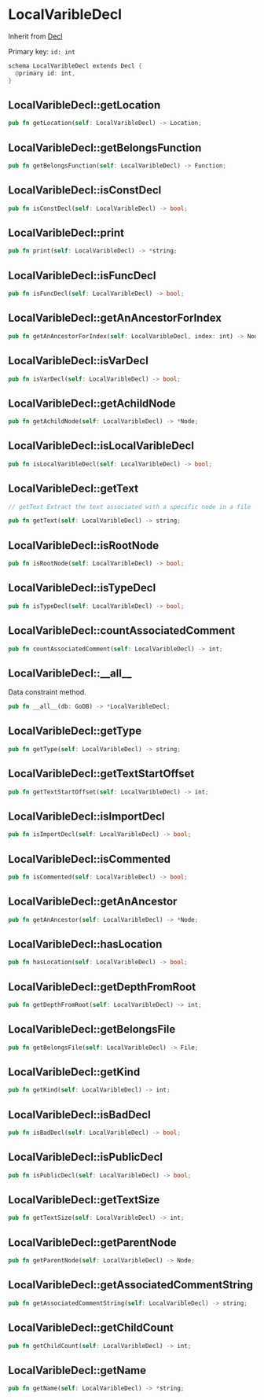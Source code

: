 # LocalVaribleDecl

Inherit from [Decl](./Decl.md)

Primary key: `id: int`

```rust
schema LocalVaribleDecl extends Decl {
  @primary id: int,
}
```
## LocalVaribleDecl::getLocation

```rust
pub fn getLocation(self: LocalVaribleDecl) -> Location;
```
## LocalVaribleDecl::getBelongsFunction

```rust
pub fn getBelongsFunction(self: LocalVaribleDecl) -> Function;
```
## LocalVaribleDecl::isConstDecl

```rust
pub fn isConstDecl(self: LocalVaribleDecl) -> bool;
```
## LocalVaribleDecl::print

```rust
pub fn print(self: LocalVaribleDecl) -> *string;
```
## LocalVaribleDecl::isFuncDecl

```rust
pub fn isFuncDecl(self: LocalVaribleDecl) -> bool;
```
## LocalVaribleDecl::getAnAncestorForIndex

```rust
pub fn getAnAncestorForIndex(self: LocalVaribleDecl, index: int) -> Node;
```
## LocalVaribleDecl::isVarDecl

```rust
pub fn isVarDecl(self: LocalVaribleDecl) -> bool;
```
## LocalVaribleDecl::getAchildNode

```rust
pub fn getAchildNode(self: LocalVaribleDecl) -> *Node;
```
## LocalVaribleDecl::isLocalVaribleDecl

```rust
pub fn isLocalVaribleDecl(self: LocalVaribleDecl) -> bool;
```
## LocalVaribleDecl::getText

```java
// getText Extract the text associated with a specific node in a file
```
```rust
pub fn getText(self: LocalVaribleDecl) -> string;
```
## LocalVaribleDecl::isRootNode

```rust
pub fn isRootNode(self: LocalVaribleDecl) -> bool;
```
## LocalVaribleDecl::isTypeDecl

```rust
pub fn isTypeDecl(self: LocalVaribleDecl) -> bool;
```
## LocalVaribleDecl::countAssociatedComment

```rust
pub fn countAssociatedComment(self: LocalVaribleDecl) -> int;
```
## LocalVaribleDecl::\_\_all\_\_

Data constraint method.

```rust
pub fn __all__(db: GoDB) -> *LocalVaribleDecl;
```
## LocalVaribleDecl::getType

```rust
pub fn getType(self: LocalVaribleDecl) -> string;
```
## LocalVaribleDecl::getTextStartOffset

```rust
pub fn getTextStartOffset(self: LocalVaribleDecl) -> int;
```
## LocalVaribleDecl::isImportDecl

```rust
pub fn isImportDecl(self: LocalVaribleDecl) -> bool;
```
## LocalVaribleDecl::isCommented

```rust
pub fn isCommented(self: LocalVaribleDecl) -> bool;
```
## LocalVaribleDecl::getAnAncestor

```rust
pub fn getAnAncestor(self: LocalVaribleDecl) -> *Node;
```
## LocalVaribleDecl::hasLocation

```rust
pub fn hasLocation(self: LocalVaribleDecl) -> bool;
```
## LocalVaribleDecl::getDepthFromRoot

```rust
pub fn getDepthFromRoot(self: LocalVaribleDecl) -> int;
```
## LocalVaribleDecl::getBelongsFile

```rust
pub fn getBelongsFile(self: LocalVaribleDecl) -> File;
```
## LocalVaribleDecl::getKind

```rust
pub fn getKind(self: LocalVaribleDecl) -> int;
```
## LocalVaribleDecl::isBadDecl

```rust
pub fn isBadDecl(self: LocalVaribleDecl) -> bool;
```
## LocalVaribleDecl::isPublicDecl

```rust
pub fn isPublicDecl(self: LocalVaribleDecl) -> bool;
```
## LocalVaribleDecl::getTextSize

```rust
pub fn getTextSize(self: LocalVaribleDecl) -> int;
```
## LocalVaribleDecl::getParentNode

```rust
pub fn getParentNode(self: LocalVaribleDecl) -> Node;
```
## LocalVaribleDecl::getAssociatedCommentString

```rust
pub fn getAssociatedCommentString(self: LocalVaribleDecl) -> string;
```
## LocalVaribleDecl::getChildCount

```rust
pub fn getChildCount(self: LocalVaribleDecl) -> int;
```
## LocalVaribleDecl::getName

```rust
pub fn getName(self: LocalVaribleDecl) -> *string;
```
